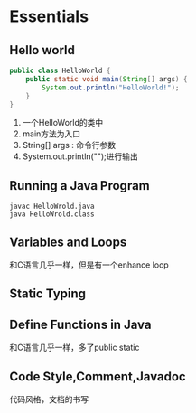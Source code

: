 # Essentials
## Hello world 
```java
public class HelloWorld {
    public static void main(String[] args) {
        System.out.println("HelloWorld!");
    }
}
```
1. 一个HelloWorld的类中
2. main方法为入口
3. String[] args : 命令行参数
4. System.out.println("");进行输出
## Running a Java Program
```shell
javac HelloWrold.java
java HelloWrold.class
```
## Variables and Loops
和C语言几乎一样，但是有一个enhance loop
## Static Typing

## Define Functions in Java
和C语言几乎一样，多了public static
## Code Style,Comment,Javadoc
代码风格，文档的书写